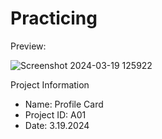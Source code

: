 <h1>Practicing</h1>

<p>Preview:</p>

![Screenshot 2024-03-19 125922](https://github.com/MinThant26/A01-Profile-Card/assets/128563319/c99129c2-39fa-4ef3-a4c3-0b857c7e3fea)

Project Information
- Name: Profile Card
- Project ID: A01
- Date: 3.19.2024

